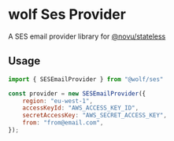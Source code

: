 # wolf Ses Provider

A SES email provider library for [@novu/stateless](https://github.com/wolfhq/wolf)

## Usage

```javascript
import { SESEmailProvider } from "@wolf/ses"

const provider = new SESEmailProvider({
    region: "eu-west-1",
    accessKeyId: "AWS_ACCESS_KEY_ID",
    secretAccessKey: "AWS_SECRET_ACCESS_KEY",
    from: "from@email.com",
});
```
